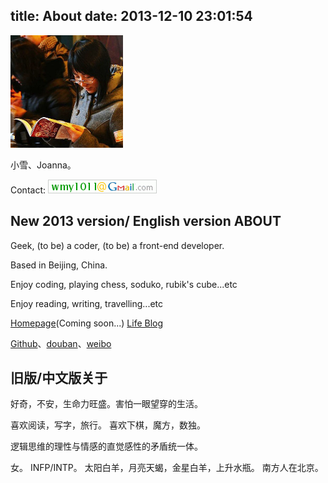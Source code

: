title: About
date: 2013-12-10 23:01:54
---

<img src="/uploads/avatar-reading.jpg" width="180px" height="180px" alt="">

小雪、Joanna。

<!-- <a href="https://www.facebook.com/Joanna.Wu.0326"><img src="/uploads/icon/facebook.png" width="28px" height="28px" alt=""></a> -->

Contact: 
<img src="/uploads/email.gif" alt="">

New 2013 version/ English version ABOUT
--------------
Geek, (to be) a coder, (to be) a front-end developer.

Based in Beijing, China.

Enjoy coding, playing chess, soduko, rubik's cube...etc

Enjoy reading, writing, travelling...etc

<a href="http://wileam.com" target="_BLANK">Homepage</a>(Coming soon...)
<a href="http://blog.wileam.com" target="_BLANK">Life Blog</a></p>

<a href="https://github.com/wileam/">Github</a>、<a href="http://www.douban.com/people/wileam/">douban</a>、<a href="https://weibo.com/wileam/">weibo</a></p>


旧版/中文版关于
----------------

好奇，不安，生命力旺盛。害怕一眼望穿的生活。

喜欢阅读，写字，旅行。
喜欢下棋，魔方，数独。

逻辑思维的理性与情感的直觉感性的矛盾统一体。

女。
INFP/INTP。
太阳白羊，月亮天蝎，金星白羊，上升水瓶。
南方人在北京。